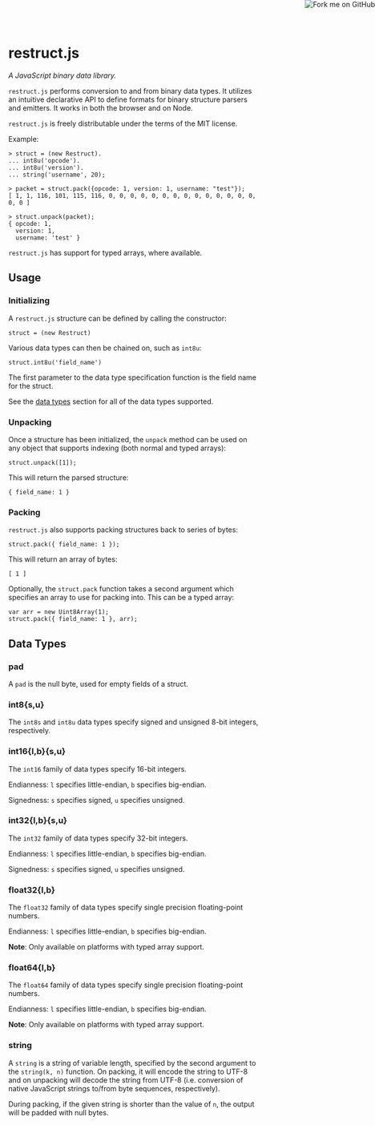 <a href="https://github.com/rfw/restruct.js"><img style="position: fixed; top: 0; right: 0; border: 0;" src="https://s3.amazonaws.com/github/ribbons/forkme_right_darkblue_121621.png" alt="Fork me on GitHub"></a>

# restruct.js

_A JavaScript binary data library._

`restruct.js` performs conversion to and from binary data types. It utilizes an
intuitive declarative API to define formats for binary structure parsers and
emitters. It works in both the browser and on Node.

`restruct.js` is freely distributable under the terms of the MIT license.

Example:

    > struct = (new Restruct).
    ... int8u('opcode').
    ... int8u('version').
    ... string('username', 20);

    > packet = struct.pack({opcode: 1, version: 1, username: "test"});
    [ 1, 1, 116, 101, 115, 116, 0, 0, 0, 0, 0, 0, 0, 0, 0, 0, 0, 0, 0, 0, 0, 0 ]

    > struct.unpack(packet);
    { opcode: 1,
      version: 1,
      username: 'test' }

`restruct.js` has support for typed arrays, where available.

## Usage

### Initializing

A `restruct.js` structure can be defined by calling the constructor:

    struct = (new Restruct)

Various data types can then be chained on, such as `int8u`:

    struct.int8u('field_name')

The first parameter to the data type specification function is the field name
for the struct.

See the [data types](#Data-Types) section for all of the data types supported.

### Unpacking

Once a structure has been initialized, the `unpack` method can be used on any
object that supports indexing (both normal and typed arrays):

    struct.unpack([1]);

This will return the parsed structure:

    { field_name: 1 }

### Packing

`restruct.js` also supports packing structures back to series of bytes:

    struct.pack({ field_name: 1 });

This will return an array of bytes:

    [ 1 ]

Optionally, the `struct.pack` function takes a second argument which specifies
an array to use for packing into. This can be a typed array:

    var arr = new Uint8Array(1);
    struct.pack({ field_name: 1 }, arr);

## Data Types

### pad

A `pad` is the null byte, used for empty fields of a struct.

### int8{s,u}

The `int8s` and `int8u` data types specify signed and unsigned 8-bit integers,
respectively.

### int16{l,b}{s,u}

The `int16` family of data types specify 16-bit integers.

Endianness: `l` specifies little-endian, `b` specifies big-endian.

Signedness: `s` specifies signed, `u` specifies unsigned.

### int32{l,b}{s,u}

The `int32` family of data types specify 32-bit integers.

Endianness: `l` specifies little-endian, `b` specifies big-endian.

Signedness: `s` specifies signed, `u` specifies unsigned.

### float32{l,b}

The `float32` family of data types specify single precision floating-point
numbers.

Endianness: `l` specifies little-endian, `b` specifies big-endian.

**Note**: Only available on platforms with typed array support.

### float64{l,b}

The `float64` family of data types specify single precision floating-point
numbers.

Endianness: `l` specifies little-endian, `b` specifies big-endian.

**Note**: Only available on platforms with typed array support.

### string

A `string` is a string of variable length, specified by the second argument to
the `string(k, n)` function. On packing, it will encode the string to UTF-8 and
on unpacking will decode the string from UTF-8 (i.e. conversion of native
JavaScript strings to/from byte sequences, respectively).

During packing, if the given string is shorter than the value of `n`, the
output will be padded with null bytes.
